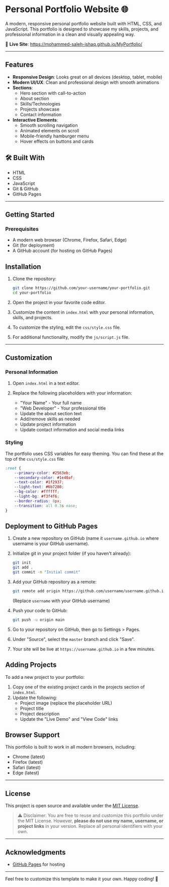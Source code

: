# Personal Portfolio Website 🌐

A modern, responsive personal portfolio website built with HTML, CSS, and JavaScript. This portfolio is designed to showcase my skills, projects, and professional information in a clean and visually appealing way.

🔗 **Live Site**: https://mohammed-saleh-ishaq.github.io/MyPortfolio/

---

## Features

- **Responsive Design**: Looks great on all devices (desktop, tablet, mobile)
- **Modern UI/UX**: Clean and professional design with smooth animations
- **Sections**:
  - Hero section with call-to-action
  - About section
  - Skills/Technologies
  - Projects showcase
  - Contact information
- **Interactive Elements**:
  - Smooth scrolling navigation
  - Animated elements on scroll
  - Mobile-friendly hamburger menu
  - Hover effects on buttons and cards

## 🛠️ Built With

- HTML
- CSS
- JavaScript 
- Git & GitHub
- GitHub Pages

---

## Getting Started

### Prerequisites

- A modern web browser (Chrome, Firefox, Safari, Edge)
- Git (for deployment)
- A GitHub account (for hosting on GitHub Pages)

## Installation

1. Clone the repository:
   ```bash
   git clone https://github.com/your-username/your-portfolio.git
   cd your-portfolio
   ```

2. Open the project in your favorite code editor.

3. Customize the content in `index.html` with your personal information, skills, and projects.

4. To customize the styling, edit the `css/style.css` file.

5. For additional functionality, modify the `js/script.js` file.

---

## Customization

### Personal Information

1. Open `index.html` in a text editor.

2. Replace the following placeholders with your information:
   - "Your Name" - Your full name
   - "Web Developer" - Your professional title
   - Update the about section text
   - Add/remove skills as needed
   - Update project information
   - Update contact information and social media links


  ### Styling

The portfolio uses CSS variables for easy theming. You can find these at the top of the `css/style.css` file:

```css
:root {
    --primary-color: #2563eb;
    --secondary-color: #1e40af;
    --text-color: #1f2937;
    --light-text: #6b7280;
    --bg-color: #ffffff;
    --light-bg: #f3f4f6;
    --border-radius: 8px;
    --transition: all 0.3s ease;
}
```

## Deployment to GitHub Pages

1. Create a new repository on GitHub (name it `username.github.io` where username is your GitHub username).

2. Initialize git in your project folder (if you haven't already):
   ```bash
   git init
   git add .
   git commit -m "Initial commit"
   ```

3. Add your GitHub repository as a remote:
   ```bash
   git remote add origin https://github.com/username/username.github.io.git
   ```
   (Replace `username` with your GitHub username)

4. Push your code to GitHub:
   ```bash
   git push -u origin main
   ```

5. Go to your repository on GitHub, then go to Settings > Pages.

6. Under "Source", select the `master` branch and click "Save".

7. Your site will be live at `https://username.github.io` in a few minutes.


## Adding Projects

To add a new project to your portfolio:

1. Copy one of the existing project cards in the projects section of `index.html`.
2. Update the following:
   - Project image (replace the placeholder URL)
   - Project title
   - Project description
   - Update the "Live Demo" and "View Code" links


## Browser Support

This portfolio is built to work in all modern browsers, including:
- Chrome (latest)
- Firefox (latest)
- Safari (latest)
- Edge (latest)

--- 

## License

This project is open source and available under the [MIT License](LICENSE).

> ⚠️ Disclaimer: You are free to reuse and customize this portfolio under the MIT License. However, **please do not use my name, username, or project links** in your version. Replace all personal identifiers with your own.

---

## Acknowledgments

- [GitHub Pages](https://pages.github.com/) for hosting

---

Feel free to customize this template to make it your own. Happy coding! 🚀
